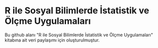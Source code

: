 # R ile Sosyal Bilimlerde İstatistik ve Ölçme Uygulamaları
Bu github alanı "R ile Sosyal Bilimlerde İstatistik ve Ölçme Uygulamaları" kitabına ait veri paylaşımı için oluşturulmuştur. 
